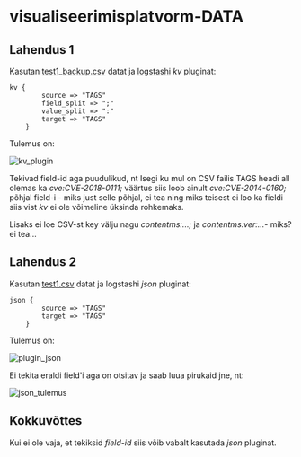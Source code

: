 # visualiseerimisplatvorm-DATA

## Lahendus 1

Kasutan [test1_backup.csv](https://github.com/jannoa/visualiseerimisplatvorm-DATA/blob/master/test1_backup.csv) datat ja [logstashi](https://github.com/jannoa/visualiseerimisplatvorm-DATA/blob/master/test1.config) *kv* pluginat:

```
kv {
		source => "TAGS"
		field_split => ";"
		value_split => ":"
		target => "TAGS"
	}
```

Tulemus on:

![kv_plugin](https://user-images.githubusercontent.com/34548027/34842299-c4743bba-f713-11e7-9988-d6c0b6b95065.png)

Tekivad field-id aga puudulikud, nt
Isegi ku mul on CSV failis TAGS headi all olemas ka *cve:CVE-2018-0111;* väärtus siis loob ainult *cve:CVE-2014-0160;* põhjal field-i - miks just selle põhjal, ei tea ning miks teisest ei loo ka fieldi siis vist *kv* ei ole võimeline üksinda rohkemaks.

Lisaks ei loe CSV-st key välju nagu *contentms:...;* ja *contentms.ver:...*- miks? ei tea...


## Lahendus 2

Kasutan [test1.csv](https://github.com/jannoa/visualiseerimisplatvorm-DATA/blob/master/test1.csv) datat ja logstashi *json* pluginat:

```
json {
		source => "TAGS"
		target => "TAGS"
	}
```

Tulemus on:

![plugin_json](https://user-images.githubusercontent.com/34548027/34842016-e046c2fa-f712-11e7-919a-bcba1d645085.png)

Ei tekita eraldi field'i aga on otsitav ja saab luua pirukaid jne, nt:

![json_tulemus](https://user-images.githubusercontent.com/34548027/34842097-1ebe5bd8-f713-11e7-85ce-efb64796c348.png)

## Kokkuvõttes

Kui ei ole vaja, et tekiksid *field-id* siis võib vabalt kasutada *json* pluginat. 

